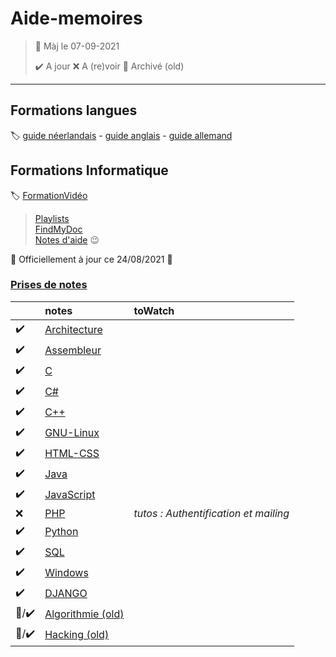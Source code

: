 ﻿# Aide-memoires

> 🧭 Màj le 07-09-2021 
>
> :heavy_check_mark: A jour
> :x: A (re)voir
> :file_folder: Archivé (old)

---

## Formations langues
:label: [guide néerlandais](https://www.nlfacile.com/guide/) -
[guide anglais](https://www.anglaisfacile.com/guide/) -
[guide allemand](https://www.allemandfacile.com/guide/)

## Formations Informatique
:label: [FormationVidéo](https://github.com/jasonchampagne/FormationVideo)
> [Playlists](https://www.youtube.com/c/Formationvid%C3%A9o8/playlists)  
> [FindMyDoc](https://github.com/jasonchampagne/FindMyDoc)  
> [Notes d'aide](Aide/README.md) :wink:  

:partying_face: Officiellement à jour ce 24/08/2021 :partying_face:

### [Prises de notes](#)
||notes|toWatch
-|:-|:-
|:heavy_check_mark:|[Architecture](Architecture/README.md)
|:heavy_check_mark:|[Assembleur](Assembleur/README.md)
|:heavy_check_mark:|[C](C/README.md)
|:heavy_check_mark:|[C#](CSharp/README.md)
|:heavy_check_mark:|[C++](C++/README.md)|
|:heavy_check_mark:|[GNU-Linux](GNU-Linux/README.md)
|:heavy_check_mark:|[HTML-CSS](HTML-CSS/README.md)|
|:heavy_check_mark:|[Java](Java/README.md)|
|:heavy_check_mark:|[JavaScript](JavaScript/README.md)|
|:x:|[PHP](PHP/README.md)|*tutos : Authentification et mailing*
|:heavy_check_mark:|[Python](Python/README.md)
|:heavy_check_mark:|[SQL](SQL/README.md)
|:heavy_check_mark:|[Windows](Windows/README.md)
|:heavy_check_mark:|[DJANGO](Django)|
|:file_folder:/:heavy_check_mark:|[Algorithmie (old)](Algorithmie/README.md)|
|:file_folder:/:heavy_check_mark:|[Hacking (old)](Hacking/README.md)|